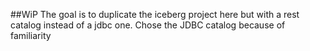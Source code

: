 ##WiP
The goal is to duplicate the iceberg project here but with a rest catalog instead of a jdbc one.
Chose the JDBC catalog because of familiarity